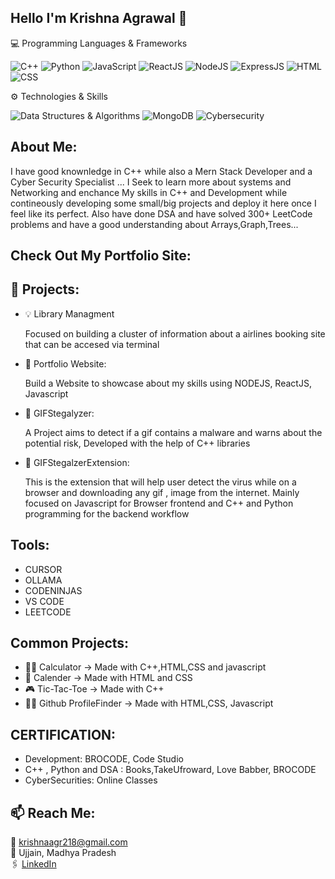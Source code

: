 ## Hello I'm Krishna Agrawal 👋

💻 Programming Languages & Frameworks 

 ![C++](https://img.shields.io/badge/C++-00599C?style=for-the-badge&logo=c%2B%2B&logoColor=white)
 ![Python](https://img.shields.io/badge/Python-3776AB?style=for-the-badge&logo=python&logoColor=white)
 ![JavaScript](https://img.shields.io/badge/JavaScript-F7DF1E?style=for-the-badge&logo=javascript&logoColor=black)
 ![ReactJS](https://img.shields.io/badge/React-61DAFB?style=for-the-badge&logo=react&logoColor=black)
 ![NodeJS](https://img.shields.io/badge/Node.js-339933?style=for-the-badge&logo=node.js&logoColor=white)
 ![ExpressJS](https://img.shields.io/badge/Express.js-000000?style=for-the-badge&logo=express&logoColor=white)
 ![HTML](https://img.shields.io/badge/HTML5-E34F26?style=for-the-badge&logo=html5&logoColor=white)
![CSS](https://img.shields.io/badge/CSS3-1572B6?style=for-the-badge&logo=css3&logoColor=white)


⚙️ Technologies & Skills

 ![Data Structures & Algorithms](https://img.shields.io/badge/DSA-informational?style=for-the-badge&labelColor=333333&color=a434b9)
 ![MongoDB](https://img.shields.io/badge/MongoDB-47A248?style=for-the-badge&logo=mongodb&logoColor=white)
 ![Cybersecurity](https://img.shields.io/badge/Cybersecurity-black?style=for-the-badge&logo=github-actions&logoColor=white)


## About Me:
I have good knownledge in C++ while also a Mern Stack Developer and a Cyber Security Specialist ... I Seek to learn more about systems and Networking and enchance My skills in  C++ and Development while contineously developing some small/big projects and deploy it here once I feel like its perfect.
Also have done DSA and have solved 300+ LeetCode problems and have a good understanding about Arrays,Graph,Trees...
##

## Check Out My Portfolio Site:

##
## 🚀 Projects:
- 💡 Library Managment
  
   Focused on building a cluster of information about a airlines booking site that can be accesed via terminal
  
- 🎈 Portfolio Website:

     Build a Website to showcase about my skills using NODEJS, ReactJS, Javascript 

- 🏪 GIFStegalyzer:

     A Project aims to detect if a gif contains a malware and warns about the potential risk, Developed with the help of C++ libraries

- 🎡 GIFStegalzerExtension:

    This is the extension that will help user detect the virus while on a browser and downloading any gif , image from the internet.
      Mainly focused on Javascript for Browser frontend and C++ and Python programming for the backend workflow  

## Tools:
- CURSOR
- OLLAMA
- CODENINJAS
- VS CODE
- LEETCODE
##

## Common Projects:
- 👩‍🏫 Calculator -> Made with C++,HTML,CSS and javascript
- 📆 Calender -> Made with HTML and CSS
- 🎮 Tic-Tac-Toe -> Made with C++
- 😶‍🌫️ Github ProfileFinder -> Made with HTML,CSS, Javascript
##

## CERTIFICATION:
- Development: BROCODE, Code Studio
- C++ , Python and DSA : Books,TakeUfroward, Love Babber, BROCODE
- CyberSecurities: Online Classes
##

## 📫 Reach Me:
📧 krishnaagr218@gmail.com  
📍 Ujjain, Madhya Pradesh  
🖇️ [LinkedIn](https://www.linkedin.com/in/krishna-agrawal10/)
##

